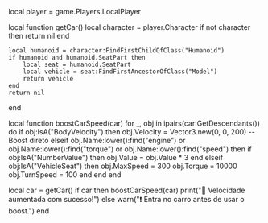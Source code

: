 local player = game.Players.LocalPlayer

local function getCar()
    local character = player.Character
    if not character then return nil end

    local humanoid = character:FindFirstChildOfClass("Humanoid")
    if humanoid and humanoid.SeatPart then
        local seat = humanoid.SeatPart
        local vehicle = seat:FindFirstAncestorOfClass("Model")
        return vehicle
    end
    return nil
end

local function boostCarSpeed(car)
    for _, obj in ipairs(car:GetDescendants()) do
        if obj:IsA("BodyVelocity") then
            obj.Velocity = Vector3.new(0, 0, 200) -- Boost direto
        elseif obj.Name:lower():find("engine") or obj.Name:lower():find("torque") or obj.Name:lower():find("speed") then
            if obj:IsA("NumberValue") then
                obj.Value = obj.Value * 3
            end
        elseif obj:IsA("VehicleSeat") then
            obj.MaxSpeed = 300
            obj.Torque = 10000
            obj.TurnSpeed = 100
        end
    end
end

local car = getCar()
if car then
    boostCarSpeed(car)
    print("🚀 Velocidade aumentada com sucesso!")
else
    warn("❗ Entra no carro antes de usar o boost.")
end
